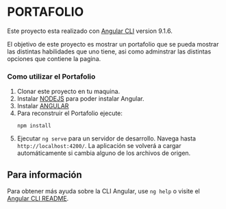 # PORTAFOLIO

Este proyecto esta realizado con [Angular CLI](https://github.com/angular/angular-cli) version 9.1.6.

El objetivo de este proyecto es mostrar un portafolio que se pueda mostrar las distintas habilidades que uno tiene, asi como adminstrar las distintas opciones que contiene la pagina.

### Como utilizar el Portafolio
1. Clonar este proyecto en tu maquina.
2. Instalar [NODEJS](https://nodejs.org/es/) para poder instalar Angular.
3. Instalar [ANGULAR](https://angular.io/)
4. Para reconstruir el Portafolio ejecute:
    ```
    npm install
    ```
5. Ejecutar `ng serve` para un servidor de desarrollo. Navega hasta `http://localhost:4200/`. La aplicación se volverá a cargar automáticamente si cambia alguno de los archivos de origen.

## Para información
Para obtener más ayuda sobre la CLI Angular, use `ng help` o visite el [Angular CLI README](https://github.com/angular/angular-cli/blob/master/README.md).
